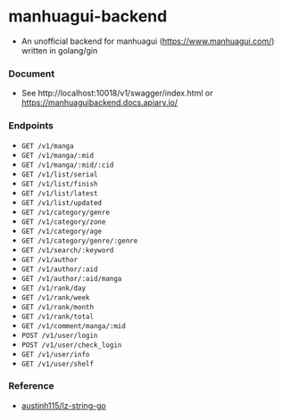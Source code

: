 # manhuagui-backend

+ An unofficial backend for manhuagui (https://www.manhuagui.com/) written in golang/gin

### Document

+ See http://localhost:10018/v1/swagger/index.html or https://manhuaguibackend.docs.apiary.io/

### Endpoints

+ `GET /v1/manga`
+ `GET /v1/manga/:mid`
+ `GET /v1/manga/:mid/:cid`
+ `GET /v1/list/serial`
+ `GET /v1/list/finish`
+ `GET /v1/list/latest`
+ `GET /v1/list/updated`
+ `GET /v1/category/genre`
+ `GET /v1/category/zone`
+ `GET /v1/category/age`
+ `GET /v1/category/genre/:genre`
+ `GET /v1/search/:keyword`
+ `GET /v1/author`
+ `GET /v1/author/:aid`
+ `GET /v1/author/:aid/manga`
+ `GET /v1/rank/day`
+ `GET /v1/rank/week`
+ `GET /v1/rank/month`
+ `GET /v1/rank/total`
+ `GET /v1/comment/manga/:mid`
+ `POST /v1/user/login`
+ `POST /v1/user/check_login`
+ `GET /v1/user/info`
+ `GET /v1/user/shelf`

### Reference

+ [austinh115/lz-string-go](https://github.com/austinh115/lz-string-go)
